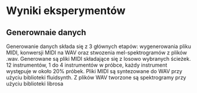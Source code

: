 # Wyniki eksperymentów
## Generownaie danych
Generowanie danych składa się z 3 głównych etapów: wygenerowania pliku MIDI, konwersji MIDI na WAV oraz stwozenia mel-spektrogramów z plików .wav. 
Generowane są pliki MIDI składające się z losowo wybranych ścieżek. 
12 instrumentów, 1 do 4 instrumentów w próbce, każdy instrument występuje w około 20% próbek.
Pliki MIDI są syntezowane do WAV przy użyciu biblioteki fluidsynth.
Z plików WAV tworzone są spektrogramy przy użyciu biblioteki librosa
